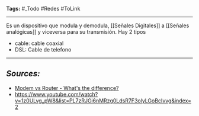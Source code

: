 **Tags:** #_Todo
#Redes #ToLink 
- - -
Es un dispositivo que modula y demodula, [[Señales Digitales]] a [[Señales analógicas]] y viceversa para su transmisión.  Hay 2 tipos
- cable: cable coaxial
- DSL: Cable de telefono
- - - 
## ***Sources:***
- [Modem vs Router - What's the difference?](https://www.youtube.com/watch?v=Mad4kQ5835Y&list=PL7zRJGi6nMRzg0LdsR7F3olyLGoBcIvvg)
- https://www.youtube.com/watch?v=1z0ULvg_pW8&list=PL7zRJGi6nMRzg0LdsR7F3olyLGoBcIvvg&index=2